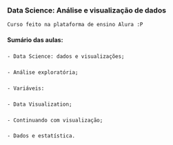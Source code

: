 ### Data Science: Análise e visualização de dados
    Curso feito na plataforma de ensino Alura :P
    
#### Sumário das aulas:

###
    - Data Science: dados e visualizações;
###
    - Análise exploratória;
###
    - Variáveis:
###
    - Data Visualization;
### 
    - Continuando com visualização;
###
    - Dados e estatística.
    
    
